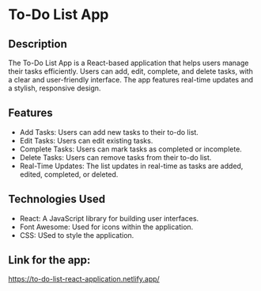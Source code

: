 # To-Do List App

## Description
The To-Do List App is a React-based application that helps users manage their tasks efficiently. Users can add, edit, complete, and delete tasks, with a clear and user-friendly interface. The app features real-time updates and a stylish, responsive design.

## Features
* Add Tasks: Users can add new tasks to their to-do list.
* Edit Tasks: Users can edit existing tasks.
* Complete Tasks: Users can mark tasks as completed or incomplete.
* Delete Tasks: Users can remove tasks from their to-do list.
* Real-Time Updates: The list updates in real-time as tasks are added, edited, completed, or deleted.

## Technologies Used
* React: A JavaScript library for building user interfaces.
* Font Awesome: Used for icons within the application.
* CSS: USed to style the application.

## Link for the app:
https://to-do-list-react-application.netlify.app/
